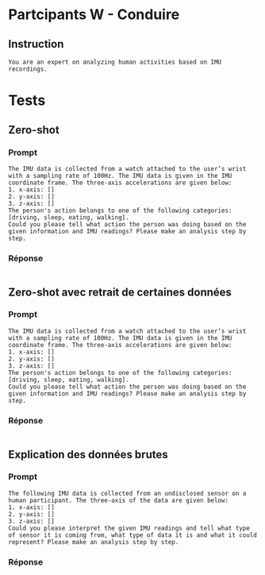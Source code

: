 # Partcipants W - Conduire

## Instruction

```
You are an expert on analyzing human activities based on IMU recordings.
```

# Tests

## Zero-shot 

### Prompt

``` 
The IMU data is collected from a watch attached to the user‘s wrist with a sampling rate of 100Hz. The IMU data is given in the IMU coordinate frame. The three-axis accelerations are given below:
1. x-axis: []
2. y-axis: []
3. z-axis: []
The person's action belongs to one of the following categories: [driving, sleep, eating, walking].
Could you please tell what action the person was doing based on the given information and IMU readings? Please make an analysis step by step. 
```

### Réponse

``` 

```

## Zero-shot avec retrait de certaines données

### Prompt

``` 
The IMU data is collected from a watch attached to the user‘s wrist with a sampling rate of 100Hz. The IMU data is given in the IMU coordinate frame. The three-axis accelerations are given below:
1. x-axis: []
2. y-axis: []
3. z-axis: []
The person's action belongs to one of the following categories: [driving, sleep, eating, walking].
Could you please tell what action the person was doing based on the given information and IMU readings? Please make an analysis step by step.
```

### Réponse

``` 

```

## Explication des données brutes

### Prompt

``` 
The following IMU data is collected from an undisclosed sensor on a human participant. The three-axis of the data are given below:
1. x-axis: []
2. y-axis: []
3. z-axis: []
Could you please interpret the given IMU readings and tell what type of sensor it is coming from, what type of data it is and what it could represent? Please make an analysis step by step.
```

### Réponse

``` 

```